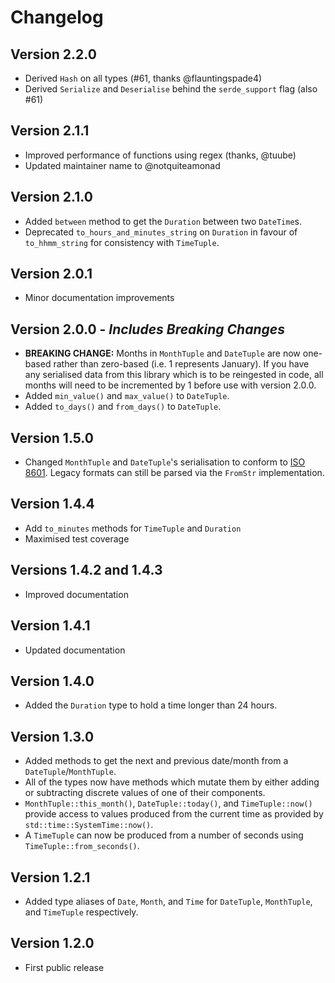 # Changelog

## Version 2.2.0

- Derived `Hash` on all types (#61, thanks @flauntingspade4)
- Derived `Serialize` and `Deserialise` behind the `serde_support` flag (also #61)

## Version 2.1.1

- Improved performance of functions using regex (thanks, @tuube)
- Updated maintainer name to @notquiteamonad

## Version 2.1.0

- Added `between` method to get the `Duration` between two `DateTime`s.
- Deprecated `to_hours_and_minutes_string` on `Duration` in favour of `to_hhmm_string` for consistency with `TimeTuple`.

## Version 2.0.1

- Minor documentation improvements

## Version 2.0.0 - _Includes Breaking Changes_

-   **BREAKING CHANGE:** Months in `MonthTuple` and `DateTuple` are now one-based rather than zero-based (i.e. 1 represents January). If you have any serialised data from this library which is to be reingested in code, all months will need to be incremented by 1 before use with version 2.0.0.
-   Added `min_value()` and `max_value()` to `DateTuple`.
-   Added `to_days()` and `from_days()` to `DateTuple`.

## Version 1.5.0

-   Changed `MonthTuple` and `DateTuple`'s serialisation to conform to [ISO 8601](https://www.iso.org/iso-8601-date-and-time-format.html). Legacy formats can still be parsed via the `FromStr` implementation.

## Version 1.4.4

-   Add `to_minutes` methods for `TimeTuple` and `Duration`
-   Maximised test coverage

## Versions 1.4.2 and 1.4.3

-   Improved documentation

## Version 1.4.1

-   Updated documentation

## Version 1.4.0

-   Added the `Duration` type to hold a time longer than 24 hours.

## Version 1.3.0

-   Added methods to get the next and previous date/month from a `DateTuple`/`MonthTuple`.
-   All of the types now have methods which mutate them by either adding or subtracting discrete values of one of their components.
-   `MonthTuple::this_month()`, `DateTuple::today()`, and `TimeTuple::now()` provide access to values produced from the current time as provided by `std::time::SystemTime::now()`.
-   A `TimeTuple` can now be produced from a number of seconds using `TimeTuple::from_seconds()`.

## Version 1.2.1

-   Added type aliases of `Date`, `Month`, and `Time` for `DateTuple`, `MonthTuple`, and `TimeTuple` respectively.

## Version 1.2.0

-   First public release
